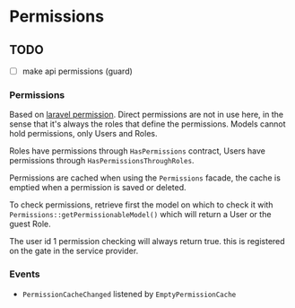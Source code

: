 # Permissions

## TODO
- [ ] make api permissions (guard)

### Permissions

Based on [laravel permission](https://github.com/spatie/laravel-permission). Direct permissions are not in use here, in the sense that it's always the roles that define the permissions. Models cannot hold permissions, only Users and Roles.

Roles have permissions through `HasPermissions` contract, Users have permissions through `HasPermissionsThroughRoles`.

Permissions are cached when using the `Permissions` facade, the cache is emptied when a permission is saved or deleted.

To check permissions, retrieve first the model on which to check it with `Permissions::getPermissionableModel()` which will return a User or the guest Role.

The user id 1 permission checking will always return true. this is registered on the gate in the service provider.

### Events
- `PermissionCacheChanged` listened by `EmptyPermissionCache`